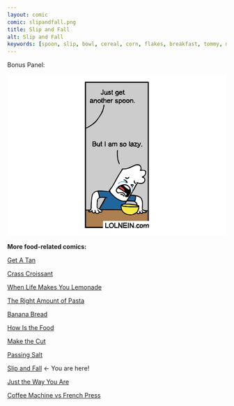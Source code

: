 ```yaml
---
layout: comic
comic: slipandfall.png
title: Slip and Fall
alt: Slip and Fall
keywords: [spoon, slip, bowl, cereal, corn, flakes, breakfast, tommy, milk]
---
```


Bonus Panel:

![Slip and Fall Bonus Panel](/images/slipandfall_bonus.png)



__More food-related comics:__

[Get A Tan](https://lolnein.com/2018/09/05/getatan/)

[Crass Croissant](https://lolnein.com/2018/02/01/crasscroissant/)

[When Life Makes You Lemonade](https://lolnein.com/2019/08/29/whenlifemakesyoulemonade/)

[The Right Amount of Pasta](https://lolnein.com/2019/09/06/therightamountofpasta/)

[Banana Bread](https://lolnein.com/2019/09/18/bananabread/)

[How Is the Food](https://lolnein.com/2019/11/20/howisthefood/)

[Make the Cut](https://lolnein.com/2019/11/26/makethecut/)

[Passing Salt](https://lolnein.com/2020/02/07/passingsalt/)

[Slip and Fall](https://lolnein.com/2020/02/23/slipandfall/) <- You are here!

[Just the Way You Are](https://lolnein.com/2020/02/27/justthewayyouare/)

[Coffee Machine vs French Press](https://lolnein.com/2019/10/29/coffeemachinevsfrenchpress/)




